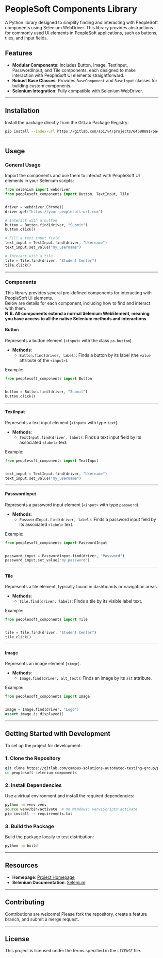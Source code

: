 # PeopleSoft Components Library

A Python library designed to simplify finding and interacting with PeopleSoft components using Selenium WebDriver. This library provides abstractions for commonly used UI elements in PeopleSoft applications, such as buttons, tiles, and input fields.

## Features

- **Modular Components**: Includes Button, Image, TextInput, PasswordInput, and Tile components, each designed to make interaction with PeopleSoft UI elements straightforward.
- **Robust Base Classes**: Provides `BaseComponent` and `BaseInput` classes for building custom components.
- **Selenium Integration**: Fully compatible with Selenium WebDriver.

---

## Installation

Install the package directly from the GitLab Package Registry:

```bash
pip install --index-url https://gitlab.com/api/v4/projects/64588891/packages/pypi peoplesoft-components
```

---

## Usage

### General Usage

Import the components and use them to interact with PeopleSoft UI elements in your Selenium scripts:

```python
from selenium import webdriver
from peoplesoft_components import Button, TextInput, Tile


driver = webdriver.Chrome()
driver.get("https://your-peoplesoft-url.com")

# Interact with a button
button = Button.find(driver, "Submit")
button.click()

# Fill a text input field
text_input = TextInput.find(driver, "Username")
text_input.set_value("my_username")

# Interact with a tile
tile = Tile.find(driver, "Student Center")
tile.click()
```

---

### Components

This library provides several pre-defined components for interacting with PeopleSoft UI elements.  
Below are details for each component, including how to find and interact with them.  
**N.B. All components extend a normal Selenium WebElement, meaning you have access to all the native Selenium methods and interactions.**

#### Button

Represents a button element (`<input>` with the class `ps-button`).

- **Methods**:
  - `Button.find(driver, label)`: Finds a button by its label (the `value` attribute of the `<input>`).

Example:

```python
from peoplesoft_components import Button


button = Button.find(driver, "Submit") 
button.click()
```

---

#### TextInput

Represents a text input element (`<input>` with type `text`).

- **Methods**:
  - `TextInput.find(driver, label)`: Finds a text input field by its associated `<label>` text.

Example:

```python
from peoplesoft_components import TextInput


text_input = TextInput.find(driver, "Username")
text_input.set_value("my_username")
```

---

#### PasswordInput

Represents a password input element (`<input>` with type `password`).

- **Methods**:
  - `PasswordInput.find(driver, label)`: Finds a password input field by its associated `<label>` text.

Example:

```python
from peoplesoft_components import PasswordInput


password_input = PasswordInput.find(driver, "Password")
password_input.set_value("my_password")
```

---

#### Tile

Represents a tile element, typically found in dashboards or navigation areas.

- **Methods**:
  - `Tile.find(driver, label)`: Finds a tile by its visible label text.

Example:

```python
from peoplesoft_components import Tile


tile = Tile.find(driver, "Student Center")
tile.click()
```

---

#### Image

Represents an image element (`<img>`).

- **Methods**:
  - `Image.find(driver, alt_text)`: Finds an image by its `alt` attribute.

Example:

```python
from peoplesoft_components import Image


image = Image.find(driver, "Logo") 
assert image.is_displayed()
```

---

## Getting Started with Development

To set up the project for development:

### 1. Clone the Repository

```bash
git clone https://gitlab.com/campus-solutions-automated-testing-group/peoplesoft-selenium-components.git  
cd peoplesoft-selenium-components
````

### 2. Install Dependencies

Use a virtual environment and install the required dependencies:

```bash
python -m venv venv  
source venv/bin/activate  # On Windows: venv\Scripts\activate  
pip install -r requirements.txt
```

### 3. Build the Package

Build the package locally to test distribution:

```bash
python -m build
```

---

## Resources

- **Homepage**: [Project Homepage](https://gitlab.com/campus-solutions-automated-testing-group/peoplesoft-selenium-components)
- **Selenium Documentation**: [Selenium](https://www.selenium.dev/documentation/)

---

## Contributing

Contributions are welcome! Please fork the repository, create a feature branch, and submit a merge request.

---

## License

This project is licensed under the terms specified in the `LICENSE` file.
